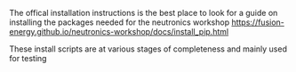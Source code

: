 The offical installation instructions is the best place to look for a guide on installing the packages needed for the neutronics workshop
https://fusion-energy.github.io/neutronics-workshop/docs/install_pip.html

These install scripts are at various stages of completeness and mainly used for testing

